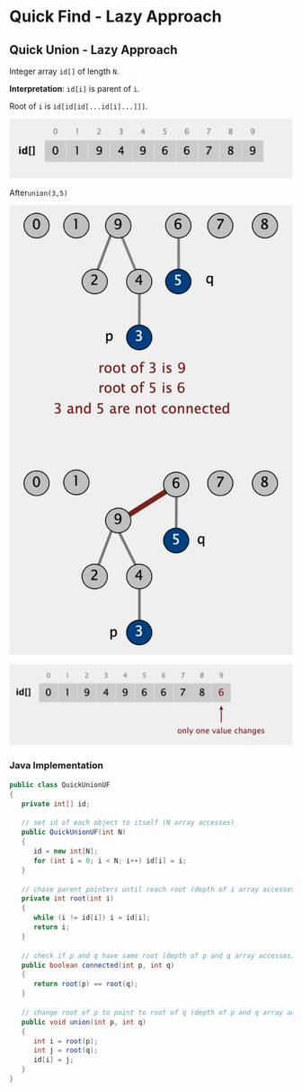# Quick Find - Lazy Approach

## Quick Union - Lazy Approach

Integer array `id[]` of length `N`. 

**Interpretation**: `id[i]` is parent of `i`. 

Root of `i` is `id[id[id[...id[i]...]]]`.

![](../.gitbook/assets/image%20%2820%29.png)

After`union(3,5)`

![](../.gitbook/assets/image%20%281%29.png)

![](../.gitbook/assets/image%20%287%29.png)

### Java Implementation

```java
public class QuickUnionUF 
{
   private int[] id;
   
   // set id of each object to itself (N array accesses)
   public QuickUnionUF(int N)
   {
      id = new int[N];
      for (int i = 0; i < N; i++) id[i] = i;
   }
   
   // chase parent pointers until reach root (depth of i array accesses)
   private int root(int i)
   {
      while (i != id[i]) i = id[i];
      return i; 
   }
   
   // check if p and q have same root (depth of p and q array accesses)
   public boolean connected(int p, int q)
   {
      return root(p) == root(q);
   }
   
   // change root of p to point to root of q (depth of p and q array accesses)
   public void union(int p, int q)
   {
      int i = root(p);
      int j = root(q);
      id[i] = j;
   }
}
```

## 

